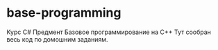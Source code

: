 # base-programming
Курс С#
Предмент Базовое программирование на C++
Тут сообран весь код по домошним заданиям.
